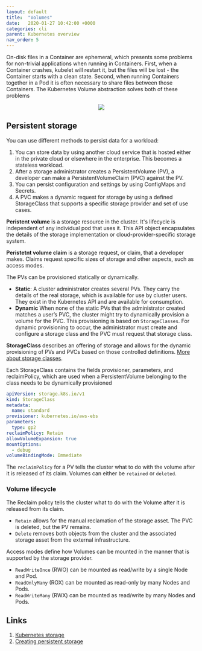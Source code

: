 ```yaml
---
layout: default
title:  "Volumes"
date:   2020-01-27 10:42:00 +0000
categories: cli
parent: Kubernetes overview
nav_order: 5
---
```

On-disk files in a Container are ephemeral, which presents some problems for non-trivial applications when running in Containers. First, when a Container crashes, kubelet will restart it, but the files will be lost - the Container starts with a clean state. Second, when running Containers together in a Pod it is often necessary to share files between those Containers. The Kubernetes Volume abstraction solves both of these problems

<center><img src="/images/Kube-volumes.png"></center>

## P​ersistent storage
You can use different methods to persist data for a workload:
1. You can store data by using another cloud service that is hosted either in the private cloud or elsewhere in the enterprise. This becomes a stateless workload.
1. After a storage administrator creates a PersistentVolume (PV), a developer can make a PersistentVolumeClaim (PVC) against the PV.
1. You can persist configuration and settings by using ConfigMaps and Secrets.
1. A PVC makes a dynamic request for storage by using a defined StorageClass that supports a specific storage provider and set of use cases.

**Peristent volume** is a storage resource in the cluster. It's lifecycle is independent of any individual pod that uses it. This API object encapsulates the details of the storage implementation or cloud-provider-specific storage system.

**Peristetnt volume claim** is a storage request, or claim, that a developer makes. Claims request specific sizes of storage and other aspects, such as access modes.

The PVs can be provisioned statically or dynamically.
* **Static**: A cluster administrator creates several PVs. They carry the details of the real storage, which is available for use by cluster users. They exist in the Kubernetes API and are available for consumption.
* **Dynamic** When none of the static PVs that the administrator created matches a user’s PVC, the cluster might try to dynamically provision a volume for the PVC. This provisioning is based on `StorageClasses`. For dynamic provisioning to occur, the administrator must create and configure a storage class and the PVC must request that storage class.

**StorageClass** describes an offering of storage and allows for the dynamic provisioning of PVs and PVCs based on those controlled definitions. [More about storage classes](https://kubernetes.io/docs/concepts/storage/storage-classes/).

Each StorageClass contains the fields provisioner, parameters, and reclaimPolicy, which are used when a PersistentVolume belonging to the class needs to be dynamically provisioned

```yaml
apiVersion: storage.k8s.io/v1
kind: StorageClass
metadata:
  name: standard
provisioner: kubernetes.io/aws-ebs
parameters:
  type: gp2
reclaimPolicy: Retain
allowVolumeExpansion: true
mountOptions:
  - debug
volumeBindingMode: Immediate
```

The `reclaimPolicy` for a PV tells the cluster what to do with the volume after it is released of its claim. Volumes can either be `retained` or `deleted`.

### Volume lifecycle
The Reclaim policy tells the cluster what to do with the Volume after it is released from its claim.
* `Retain` allows for the manual reclamation of the storage asset. The PVC is deleted, but the PV remains.
* `Delete` removes both objects from the cluster and the associated storage asset from the external infrastructure.

Access modes define how Volumes can be mounted in the manner that is supported by the storage provider.
* `ReadWriteOnce` (RWO) can be mounted as read/write by a single Node and Pod.
* `ReadOnlyMany` (ROX) can be mounted as read-only by many Nodes and Pods.
* `ReadWriteMany` (RWX) can be mounted as read/write by many Nodes and Pods.

## Links
1. [Kubernetes storage](https://kubernetes.io/docs/concepts/storage/)
1. [Creating persistent storage](/pages/Examples/2020-01-27-creating-persistant-volume.html)
